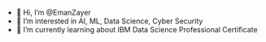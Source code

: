 - 👋 Hi, I’m @EmanZayer
- 👀 I’m interested in AI, ML, Data Science, Cyber Security
- 🌱 I’m currently learning about IBM Data Science Professional Certificate

<!---
EmanZayer/EmanZayer is a ✨ special ✨ repository because its `README.md` (this file) appears on your GitHub profile.
You can click the Preview link to take a look at your changes.
--->
